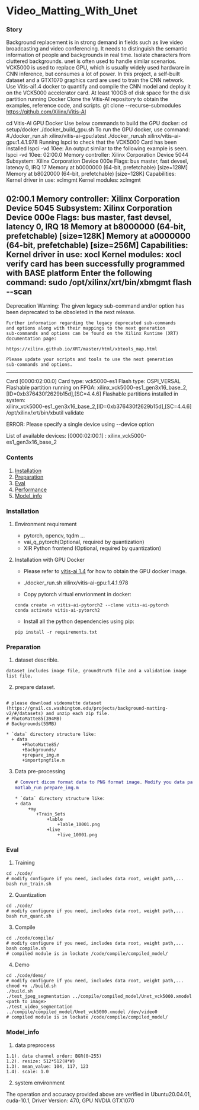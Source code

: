 # Video_Matting_With_Unet
### Story
Background replacement is in strong demand in fields such as live video broadcasting and video conferencing. It needs to distinguish the semantic information of people and backgrounds in real time. Isolate characters from cluttered backgrounds.
unet is often used to handle similar scenarios.
VCK5000 is used to replace GPU, which is usually widely used hardware in CNN inference, but consumes a lot of power.
In this project, a self-built dataset and a GTX1070 graphics card are used to train the CNN network.
Use Vitis-ai1.4 docker to quantify and compile the CNN model and deploy it on the VCK5000 accelerator card.
At least 100GB of disk space for the disk partition running Docker
Clone the Vitis-AI repository to obtain the examples, reference code, and scripts.
git clone --recurse-submodules https://github.com/Xilinx/Vitis-AI  

cd Vitis-AI
GPU Docker
Use below commands to build the GPU docker:
cd setup/docker
./docker_build_gpu.sh
To run the GPU docker, use command:
#./docker_run.sh xilinx/vitis-ai-gpu:latest
./docker_run.sh xilinx/vitis-ai-gpu:1.4.1.978
Running lspci to check that the VCK5000 Card has been installed
lspci -vd 10ee:
An output similar to the following example is seen.
lspci -vd 10ee:
02:00.0 Memory controller: Xilinx Corporation Device 5044
	Subsystem: Xilinx Corporation Device 000e
	Flags: bus master, fast devsel, latency 0, IRQ 17
	Memory at b0000000 (64-bit, prefetchable) [size=128M]
	Memory at b8020000 (64-bit, prefetchable) [size=128K]
	Capabilities: <access denied>
	Kernel driver in use: xclmgmt
	Kernel modules: xclmgmt

02:00.1 Memory controller: Xilinx Corporation Device 5045
	Subsystem: Xilinx Corporation Device 000e
	Flags: bus master, fast devsel, latency 0, IRQ 18
	Memory at b8000000 (64-bit, prefetchable) [size=128K]
	Memory at a0000000 (64-bit, prefetchable) [size=256M]
	Capabilities: <access denied>
	Kernel driver in use: xocl
	Kernel modules: xocl
verify card has been successfully programmed with BASE platform
Enter the following command:
sudo /opt/xilinx/xrt/bin/xbmgmt flash --scan
---------------------------------------------------------------------
Deprecation Warning:
    The given legacy sub-command and/or option has been deprecated
    to be obsoleted in the next release.
 
    Further information regarding the legacy deprecated sub-commands
    and options along with their mappings to the next generation
    sub-commands and options can be found on the Xilinx Runtime (XRT)
    documentation page:
    
    https://xilinx.github.io/XRT/master/html/xbtools_map.html

    Please update your scripts and tools to use the next generation
    sub-commands and options.
---------------------------------------------------------------------
Card [0000:02:00.0]
    Card type:		vck5000-es1
    Flash type:		OSPI_VERSAL
    Flashable partition running on FPGA:
        xilinx_vck5000-es1_gen3x16_base_2,[ID=0xb376430f2629b15d],[SC=4.4.6]
    Flashable partitions installed in system:	
        xilinx_vck5000-es1_gen3x16_base_2,[ID=0xb376430f2629b15d],[SC=4.4.6]
/opt/xilinx/xrt/bin/xbutil validate

ERROR: Please specify a single device using --device option

List of available devices:
  [0000:02:00.1] : xilinx_vck5000-es1_gen3x16_base_2

### Contents
1. [Installation](#installation)
2. [Preparation](#preparation)
3. [Eval](#eval)
4. [Performance](#performance)
5. [Model_info](#model_info)

### Installation
1. Environment requirement
    - pytorch, opencv, tqdm ...
    - vai_q_pytorch(Optional, required by quantization)
    - XIR Python frontend (Optional, required by quantization)

2. Installation with GPU Docker

   - Please refer to [vitis-ai 1.4](https://github.com/Xilinx/Vitis-AI/tree/master/) for how to obtain the GPU docker image.
   - ./docker_run.sh xilinx/vitis-ai-gpu:1.4.1.978

   - Copy pytorch virtual envrionment in docker:
   ```shell
   conda create -n vitis-ai-pytorch2 --clone vitis-ai-pytorch
   conda activate vitis-ai-pytorch2
   ```
   - Install all the python dependencies using pip:
   ```shell
   pip install -r requirements.txt
   ```


### Preparation

1. dataset describle.
  ```
  dataset includes image file, groundtruth file and a validation image list file.
  ```
2. prepare dataset.

  ```shell

  # please download videomatte dataset (https://grail.cs.washington.edu/projects/background-matting-v2/#/datasets) and unzip each zip file.
  # PhotoMatte85(394MB)
  # Backgrounds(55MB)
  
  * `data` directory structure like:
    + data
        +PhotoMatte85/
        +Backgrounds/
        +prepare_img.m
        +importpngfile.m
  ```

3. Data pre-processing
 
   ```matlab
   # Convert dicom format data to PNG format image. Modify you data path as needed.
   matlab_run prepare_img.m
    ```
    
   ```
   * `data` directory structure like:
   + data
        +my
           +Train_Sets
               +lable
                   +lable_10001.png
               +live
                   +live_10001.png
    ```
### Eval

1. Training 
  ```shell
  cd ./code/
  # modify configure if you need, includes data root, weight path,...
  bash run_train.sh
  ```
2. Quantization
  ```shell
  cd ./code/
  # modify configure if you need, includes data root, weight path,...
  bash run_quant.sh
  ```
3. Compile
  ```shell
  cd ./code/compile/
  # modify configure if you need, includes data root, weight path,...
  bash compile.sh
  # compiled module is in lockate /code/compile/compiled_model/
  ```
4. Demo
  ```shell
  cd ./code/demo/
  # modify configure if you need, includes data root, weight path,...
  chmod +x ./build.sh
  ./build.sh
  ./test_jpeg_segmentation ../compile/compiled_model/Unet_vck5000.xmodel <path to image>
  ./test_video_segmentation ../compile/compiled_model/Unet_vck5000.xmodel /dev/video0
  # compiled module is in lockate /code/compile/compiled_model/
  ```  

### Model_info

1. data preprocess
```
1.1). data channel order: BGR(0~255)
1.2). resize: 512*512(H*W)
1.3). mean_value: 104, 117, 123
1.4). scale: 1.0
```
2. system environment

The operation and accuracy provided above are verified in Ubuntu20.04.01, cuda-10.1, Driver Version: 470, GPU NVDIA GTX1070
